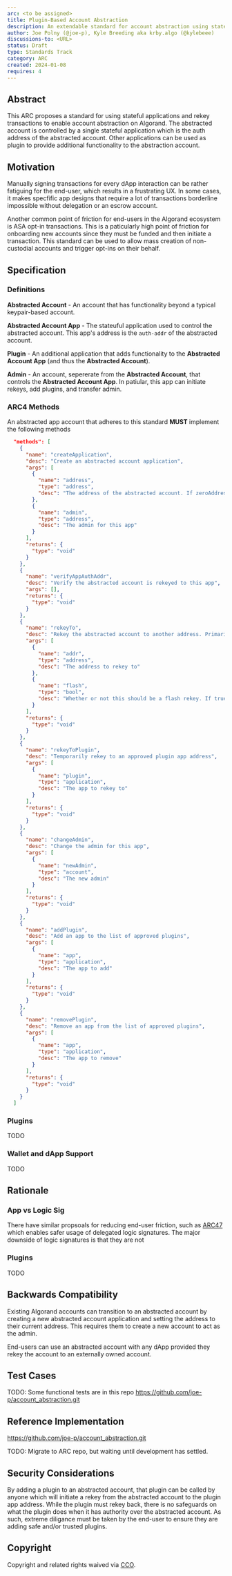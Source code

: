 ```yaml
---
arc: <to be assigned>
title: Plugin-Based Account Abstraction
description: An extendable standard for account abstraction using stateful applciations
author: Joe Polny (@joe-p), Kyle Breeding aka krby.algo (@kylebeee)
discussions-to: <URL>
status: Draft
type: Standards Track
category: ARC
created: 2024-01-08
requires: 4
---
```


## Abstract
This ARC proposes a standard for using stateful applications and rekey transactions to enable account abstraction on Algorand. The abstracted account is controlled by a single stateful application which is the auth address of the abstracted account. Other applications can be used as plugin to provide additional functionality to the abstraction account.

## Motivation
Manually signing transactions for every dApp interaction can be rather fatiguing for the end-user, which results in a frustrating UX. In some cases, it makes specfific app designs that require a lot of transactions borderline impossible without delegation or an escrow account.

Another common point of friction for end-users in the Algorand ecosystem is ASA opt-in transactions. This is a paticularly high point of friction for onboarding new accounts since they must be funded and then initiate a transaction. This standard can be used to allow mass creation of non-custodial accounts and trigger opt-ins on their behalf.

## Specification

### Definitions
**Abstracted Account** - An account that has functionality beyond a typical keypair-based account.

**Abstracted Account App** - The stateuful application used to control the abstracted account. This app's address is the `auth-addr` of the abstracted account.

**Plugin** - An additional application that adds functionality to the **Abstracted Account App** (and thus the **Abstracted Account**).

**Admin** - An account, sepererate from the **Abstracted Account**, that controls the **Abstracted Account App**. In patiular, this app can initiate rekeys, add plugins, and transfer admin.


### ARC4 Methods

An abstracted app account that adheres to this standard **MUST** implement the following methods

```json
  "methods": [
    {
      "name": "createApplication",
      "desc": "Create an abstracted account application",
      "args": [
        {
          "name": "address",
          "type": "address",
          "desc": "The address of the abstracted account. If zeroAddress, then the address of the contract account will be used"
        },
        {
          "name": "admin",
          "type": "address",
          "desc": "The admin for this app"
        }
      ],
      "returns": {
        "type": "void"
      }
    },
    {
      "name": "verifyAppAuthAddr",
      "desc": "Verify the abstracted account is rekeyed to this app",
      "args": [],
      "returns": {
        "type": "void"
      }
    },
    {
      "name": "rekeyTo",
      "desc": "Rekey the abstracted account to another address. Primarily useful for rekeying to an EOA.",
      "args": [
        {
          "name": "addr",
          "type": "address",
          "desc": "The address to rekey to"
        },
        {
          "name": "flash",
          "type": "bool",
          "desc": "Whether or not this should be a flash rekey. If true, the rekey back to the app address must done in the same txn group as this call"
        }
      ],
      "returns": {
        "type": "void"
      }
    },
    {
      "name": "rekeyToPlugin",
      "desc": "Temporarily rekey to an approved plugin app address",
      "args": [
        {
          "name": "plugin",
          "type": "application",
          "desc": "The app to rekey to"
        }
      ],
      "returns": {
        "type": "void"
      }
    },
    {
      "name": "changeAdmin",
      "desc": "Change the admin for this app",
      "args": [
        {
          "name": "newAdmin",
          "type": "account",
          "desc": "The new admin"
        }
      ],
      "returns": {
        "type": "void"
      }
    },
    {
      "name": "addPlugin",
      "desc": "Add an app to the list of approved plugins",
      "args": [
        {
          "name": "app",
          "type": "application",
          "desc": "The app to add"
        }
      ],
      "returns": {
        "type": "void"
      }
    },
    {
      "name": "removePlugin",
      "desc": "Remove an app from the list of approved plugins",
      "args": [
        {
          "name": "app",
          "type": "application",
          "desc": "The app to remove"
        }
      ],
      "returns": {
        "type": "void"
      }
    }
  ]
```

### Plugins
TODO

### Wallet and dApp Support
TODO

## Rationale

### App vs Logic Sig
There have similar propsoals for reducing end-user friction, such as [ARC47](./arc-0047.md) which enables safer usage of delegated logic signatures. The major downside of logic signatures is that they are not 

### Plugins
TODO

## Backwards Compatibility
Existing Algorand accounts can transition to an abstracted account by creating a new abstracted account application and setting the address to their current address. This requires them to create a new account to act as the admin.

End-users can use an abstracted account with any dApp provided they rekey the account to an externally owned account.

## Test Cases

TODO: Some functional tests are in this repo https://github.com/joe-p/account_abstraction.git

## Reference Implementation
https://github.com/joe-p/account_abstraction.git

TODO: Migrate to ARC repo, but waiting until development has settled.

## Security Considerations
By adding a plugin to an abstracted account, that plugin can be called by anyone which will initiate a rekey from the abstracted account to the plugin app address. While the plugin must rekey back, there is no safeguards on what the plugin does when it has authority over the abstracted account. As such, extreme diligance must be taken by the end-user to ensure they are adding safe and/or trusted plugins.

## Copyright
Copyright and related rights waived via <a href="https://creativecommons.org/publicdomain/zero/1.0/">CCO</a>.
